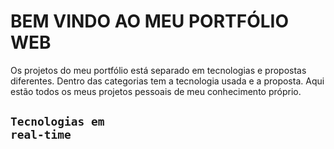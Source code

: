# BEM VINDO AO MEU PORTFÓLIO WEB
 Os projetos do meu portfólio está separado em tecnologias e propostas diferentes. Dentro das categorias tem a tecnologia usada e a proposta.
 Aqui estão todos os meus projetos pessoais de meu conhecimento próprio.
 <code><br /></code>
<code><h2 style="color: ##C1BFBF">Tecnologias em real-time</h2></code>
